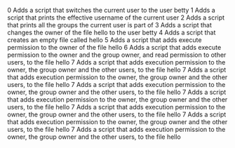 0 Adds a script that switches the current user to the user betty
1 Adds a script that prints the effective username of the current user
2 Adds a script that prints all the groups the current user is part of
3 Adds a script that changes the owner of the file hello to the user betty
4 Adds a script that creates an empty file called hello
5 Adds a script that adds execute permission to the owner of the file hello
6 Adds a script that adds execute permission to the owner and the group owner, and read permission to other users, to the file hello
7 Adds a script that adds execution permission to the owner, the group owner and the other users, to the file hello
7 Adds a script that adds execution permission to the owner, the group owner and the other users, to the file hello
7 Adds a script that adds execution permission to the owner, the group owner and the other users, to the file hello
7 Adds a script that adds execution permission to the owner, the group owner and the other users, to the file hello
7 Adds a script that adds execution permission to the owner, the group owner and the other users, to the file hello
7 Adds a script that adds execution permission to the owner, the group owner and the other users, to the file hello
7 Adds a script that adds execution permission to the owner, the group owner and the other users, to the file hello

